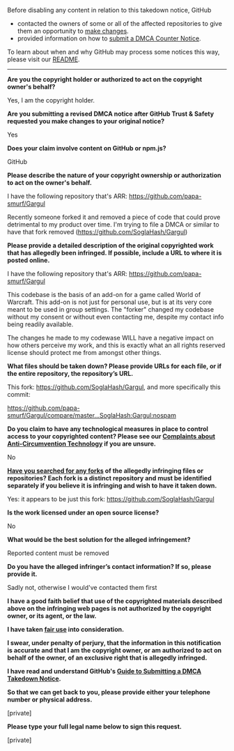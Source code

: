 Before disabling any content in relation to this takedown notice, GitHub
- contacted the owners of some or all of the affected repositories to give them an opportunity to [make changes](https://docs.github.com/en/github/site-policy/dmca-takedown-policy#a-how-does-this-actually-work).
- provided information on how to [submit a DMCA Counter Notice](https://docs.github.com/en/articles/guide-to-submitting-a-dmca-counter-notice).

To learn about when and why GitHub may process some notices this way, please visit our [README](https://github.com/github/dmca/blob/master/README.md#anatomy-of-a-takedown-notice).

---

**Are you the copyright holder or authorized to act on the copyright owner's behalf?**

Yes, I am the copyright holder.

**Are you submitting a revised DMCA notice after GitHub Trust & Safety requested you make changes to your original notice?**

Yes

**Does your claim involve content on GitHub or npm.js?**

GitHub

**Please describe the nature of your copyright ownership or authorization to act on the owner's behalf.**

I have the following repository that's ARR: https://github.com/papa-smurf/Gargul

Recently someone forked it and removed a piece of code that could prove detrimental to my product over time. I'm trying to file a DMCA or similar to have that fork removed (https://github.com/SoglaHash/Gargul)

**Please provide a detailed description of the original copyrighted work that has allegedly been infringed. If possible, include a URL to where it is posted online.**

I have the following repository that's ARR: https://github.com/papa-smurf/Gargul

This codebase is the basis of an add-on for a game called World of Warcraft. This add-on is not just for personal use, but is at its very core meant to be used in group settings. The "forker" changed my codebase without my consent or without even contacting me, despite my contact info being readily available.

The changes he made to my codewase WILL have a negative impact on how others perceive my work, and this is exactly what an all rights reserved license should protect me from amongst other things.

**What files should be taken down? Please provide URLs for each file, or if the entire repository, the repository’s URL.**

This fork: https://github.com/SoglaHash/Gargul, and more specifically this commit:

https://github.com/papa-smurf/Gargul/compare/master...SoglaHash:Gargul:nospam

**Do you claim to have any technological measures in place to control access to your copyrighted content? Please see our <a href="https://docs.github.com/articles/guide-to-submitting-a-dmca-takedown-notice#complaints-about-anti-circumvention-technology">Complaints about Anti-Circumvention Technology</a> if you are unsure.**

No

**<a href="https://docs.github.com/articles/dmca-takedown-policy#b-what-about-forks-or-whats-a-fork">Have you searched for any forks</a> of the allegedly infringing files or repositories? Each fork is a distinct repository and must be identified separately if you believe it is infringing and wish to have it taken down.**

Yes: it appears to be just this fork: https://github.com/SoglaHash/Gargul

**Is the work licensed under an open source license?**

No

**What would be the best solution for the alleged infringement?**

Reported content must be removed

**Do you have the alleged infringer’s contact information? If so, please provide it.**

Sadly not, otherwise I would've contacted them first

**I have a good faith belief that use of the copyrighted materials described above on the infringing web pages is not authorized by the copyright owner, or its agent, or the law.**

**I have taken <a href="https://www.lumendatabase.org/topics/22">fair use</a> into consideration.**

**I swear, under penalty of perjury, that the information in this notification is accurate and that I am the copyright owner, or am authorized to act on behalf of the owner, of an exclusive right that is allegedly infringed.**

**I have read and understand GitHub's <a href="https://docs.github.com/articles/guide-to-submitting-a-dmca-takedown-notice/">Guide to Submitting a DMCA Takedown Notice</a>.**

**So that we can get back to you, please provide either your telephone number or physical address.**

[private]

**Please type your full legal name below to sign this request.**

[private]

